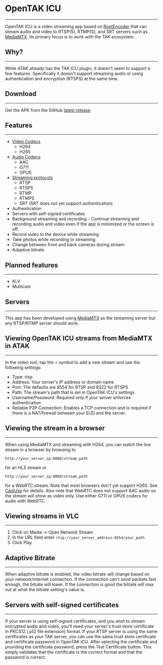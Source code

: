 # OpenTAK ICU
---
OpenTAK ICU is a video streaming app based on [RootEncoder](https://github.com/pedroSG94/RootEncoder) 
that can stream audio and video to RTSP(S), RTMP(S), and SRT servers such as 
[MediaMTX](https://github.com/bluenviron/mediamtx). Its primary focus is to work with the TAK ecosystem.

## Why?
---
While ATAK already has the TAK ICU plugin, it doesn't seem to support a few features. Specifically
it doesn't support streaming audio or using authentication and encryption (RTSPS) at the same time.

## Download
---
Get the APK from the GitHub [latest release](https://github.com/brian7704/OpenTAK_ICU/releases/latest)

## Features
---
- [Video Codecs](video_codecs.md)
    - H264
    - H265
- [Audio Codecs](audio_codecs.md)
    - AAC
    - G711
    - OPUS
- [Streaming protocols](streaming_protocols.md)
    - RTSP
    - RTSPS
    - RTMP
    - RTMPS
    - SRT (SRT does not yet support authentication)
- Authentication
- Servers with self-signed certificates
- Background streaming and recording - Continue streaming and recording audio and video even if the app
is minimized or the screen is off.
- Record video to the device while streaming
- Take photos while recording or streaming
- Change between front and back cameras during stream
- Adaptive bitrate

## Planned features
---
- KLV
- Multicast

## Servers
---
This app has been developed using [MediaMTX](https://github.com/bluenviron/mediamtx) as the 
streaming server but any RTSP/RTMP server should work.

## Viewing OpenTAK ICU streams from MediaMTX in ATAK
---
In the video tool, tap the + symbol to add a new stream and use the following settings:
- Type: rtsp
- Address: Your server's IP address or domain name
- Port: The defaults are 8554 for RTSP and 8322 for RTSPS
- Path: The stream's path that is set in OpenTAK ICU's settings
- Username/Password: Required only if your server enforces authentication
- Reliable P2P Connection: Enables a TCP connection and is required if there is a NAT/firewall
  between your EUD and the server.

## Viewing the stream in a browser
---
When using MediaMTX and streaming with H264, you can watch the live stream in a browser by browsing to

```http://your_server_ip:8888/stream_path``` 

for an HLS stream or

```http://your_server_ip:8889/stream_path```

for a WebRTC stream. Note that most browsers don't yet
support H265. See [CanIUse](https://caniuse.com/hevc) for details. Also note that WebRTC does not
support AAC audio so the stream will show as video only. Use either G711 or OPUS codecs for audio with WebRTC.

## Viewing streams in VLC
---
1. Click on Media -> Open Network Stream
2. In the URL field enter ```rtsp://your_server_address:8554/your_path```
3. Click Play

## Adaptive Bitrate
---
When adaptive bitrate is enabled, the video bitrate will change based on your network/internet connection.
If the connection can't send packets fast enough, the bitrate will lower. If the connection is good
the bitrate will max out at what the bitrate setting's value is.

## Servers with self-signed certificates
---
If your server is using self-signed certificates, and you wish to stream encrypted audio and video,
you'll need your server's trust store certificate in PKCS12 (.p12 file extension) format. If your 
RTSP server is using the same certificates as your TAK server, you can use the same trust store 
certificate and certificate password in OpenTAK ICU. After selecting the certificate and providing
the certificate password, press the Test Certificate button. This simply validates that the certificate
is the correct format and that the password is correct.
